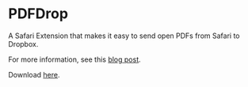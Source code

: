 PDFDrop
=======

A Safari Extension that makes it easy to send open PDFs from Safari to Dropbox.

For more information, see this [blog post](http://www.mattrajca.com/blog/2013/03/19/quickly-sending-pdfs-from-safari-to-dropbox/).

Download [here](http://www.mattrajca.com/assets/PDFDrop-1.safariextz).
